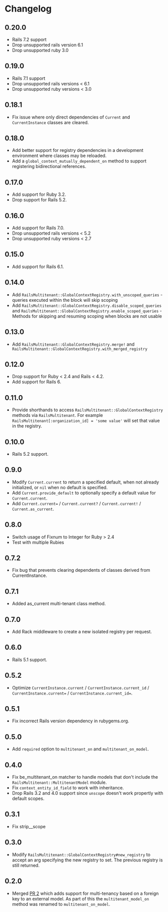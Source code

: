 # Changelog

## 0.20.0
* Rails 7.2 support
* Drop unsupported rails version 6.1
* Drop unsupported ruby 3.0

## 0.19.0
* Rails 7.1 support
* Drop unsupported rails versions < 6.1
* Drop unsupported ruby versions < 3.0

## 0.18.1
* Fix issue where only direct dependencies of `Current` and `CurrentInstance` classes are cleared.

## 0.18.0
* Add better support for registry dependencies in a development environment where classes may be reloaded.
* Add a `global_context_mutually_dependent_on` method to support registering bidirectional references.

## 0.17.0
* Add support for Ruby 3.2.
* Drop support for Rails 5.2.

## 0.16.0
* Add support for Rails 7.0.
* Drop unsupported rails versions < 5.2
* Drop unsupported ruby versions < 2.7

## 0.15.0
* Add support for Rails 6.1.

## 0.14.0
* Add `RailsMultitenant::GlobalContextRegistry.with_unscoped_queries` - queries executed within the block will skip scoping
* Add `RailsMultitenant::GlobalContextRegistry.disable_scoped_queries` and `RailsMultitenant::GlobalContextRegistry.enable_scoped_queries` - Methods for skipping and resuming scoping when blocks are not usable

## 0.13.0
* Add `RailsMultitenant::GlobalContextRegistry.merge!` and
` RailsMultitenant::GlobalContextRegistry.with_merged_registry`

## 0.12.0
* Drop support for Ruby < 2.4 and Rails < 4.2.
* Add support for Rails 6.

## 0.11.0
* Provide shorthands to access `RailsMultitenant::GlobalContextRegistry` methods via `RailsMultitenant`.
  For example `RailsMultitenant[:organization_id] = 'some value'` will set that value in the registry.

## 0.10.0
* Rails 5.2 support.

## 0.9.0
* Modify `Current.current` to return a specified default, when not already initialized, or `nil`
  when no default is specified.
* Add `Current.provide_default` to optionally specify a default value for `Current.current`.
* Add `Current.current=` / `Current.current?` / `Current.current!` / `Current.as_current`.

## 0.8.0
* Switch usage of Fixnum to Integer for Ruby > 2.4
* Test with multiple Rubies

## 0.7.2
* Fix bug that prevents clearing dependents of classes derived from CurrentInstance.

## 0.7.1
* Added as_current multi-tenant class method.

## 0.7.0
* Add Rack middleware to create a new isolated registry per request.

## 0.6.0
* Rails 5.1 support.

## 0.5.2
* Optimize `CurrentInstance.current` / `CurrentInstance.current_id` / `CurrentInstance.current=`
  / `CurrentInstance.current_id=`.

## 0.5.1
* Fix incorrect Rails version dependency in rubygems.org.

## 0.5.0
* Add `required` option to `multitenant_on` and `multitenant_on_model`.

## 0.4.0
* Fix be_multitenant_on matcher to handle models that don't include the `RailsMultitenant::MultitenantModel` module.
* Fix `context_entity_id_field` to work with inheritance.
* Drop Rails 3.2 and 4.0 support since `unscope` doesn't work propertly with default scopes.

## 0.3.1
* Fix strip_<entity>_scope

## 0.3.0
* Modify `RailsMultitenant::GlobalContextRegistry#new_registry` to accept an arg
  specifying the new registry to set. The previous registry is still returned.

## 0.2.0
* Merged [PR 2](https://github.com/salsify/rails-multitenant/pull/2) which adds support for
  multi-tenancy based on a foreign key to an external model. As part of this the `multitenant_model_on`
  method was renamed to `multitenant_on_model`.
